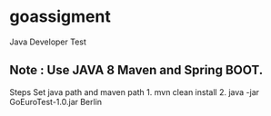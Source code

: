 # goassigment
Java Developer Test

## Note : Use JAVA 8 Maven and Spring BOOT.

Steps
    Set java path and maven path
    1. mvn clean install
    2. java -jar GoEuroTest-1.0.jar Berlin